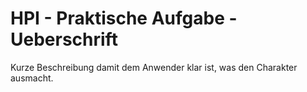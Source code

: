# HPI - Praktische Aufgabe - Ueberschrift
Kurze Beschreibung damit dem Anwender klar ist, was den Charakter ausmacht.